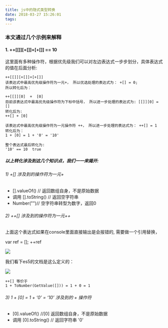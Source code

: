 ```yaml
---
title: js中的隐式类型转换
date: 2018-03-27 15:26:01
tags:
---
```


### 本文通过几个示例来解释

#### 1. ++[[]][+[]]+[+[]] == 10
  这里面有多种操作符，根据优先级我们可以对左边表达式一步步划分，具体表达式的值在后面分析:
	
	++[[]][+[]]+[+[]]
	该表达式中最高优先级操作符为一元+， 所以优选处理的表达式为： +[] = 0;
	所以转化后为：
	
	++[[]][0]  +  [0]
	目前该表达式中最高优先级操作符为下标中括号， 所以进一步处理的表达式为: [[]][0] = []
	转化后为:
	++[] + [0]
	
	该表达式中最高优先级操作符为一元操作符 ++， 所以进一步处理的表达式为： ++[] = 1
	转化后为：
    1 + [0] = 1 + '0' = '10'
	
	整个表达式最后转化为:
	'10' == 10  true
	
##### 以上转化涉及到这几个知识点，我们一一来揭开:

###### 1) +[] 涉及到的操作符为一元+
+ [].valueOf() // 返回数组自身，不是原始数据
+ 调用 [].toString() // 返回空字符串
+ Number("")// 空字符串转型为数字，返回0

###### 2) ++[] 涉及到的操作符为一元++
   上面这个表达式如果在console里面直接输出是会报错的, 需要做一个引用替换，

   var ref = [];
   ++ref
   
![](/images/1.jpg)

我们看下es5的文档是这么定义的：

   ![](/images/2.jpg)
   
	++[] 等价于
	1 + ToNumber(GetValue([])) = 1 + 0 = 1

###### 3) 1 + [0] = 1 + ‘0’ = ‘10’ 涉及到的 + 操作符
+ [0].valueOf() //[0] 返回数组自身，不是原始数据
+ 调用 [0].toString() // 返回字符串 '0'
	
